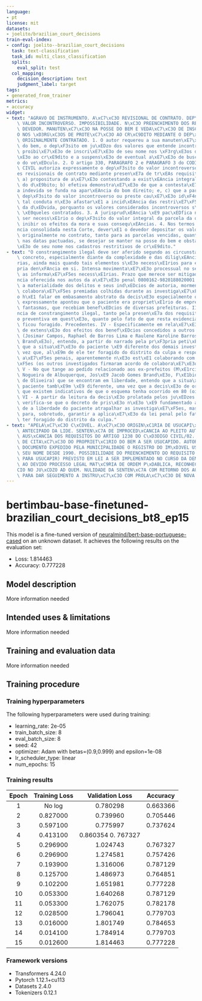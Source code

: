 ```yaml
---
language:
- pt
license: mit
datasets:
- joelito/brazilian_court_decisions
train-eval-index:
- config: joelito--brazilian_court_decisions
  task: text-classification
  task_id: multi_class_classification
  splits:
    eval_split: test
  col_mapping:
    decision_description: text
    judgment_label: target
tags:
- generated_from_trainer
metrics:
- accuracy
widget:
- text: "AGRAVO DE INSTRUMENTO. A\xC7\xC3O REVISIONAL DE CONTRATO. DEP\xD3SITO DO\
    \ VALOR INCONTROVERSO. IMPOSSIBILIDADE. N\xC3O PREENCHIMENTO DOS REQUISITOS PELO\
    \ DEVEDOR. MANUTEN\xC7\xC3O NA POSSE DO BEM E VEDA\xC7\xC3O DE INSCRI\xC7\xC3\
    O NOS \xD3RG\xC3OS DE PROTE\xC7\xC3O AO CR\xC9DITO MEDIANTE O DEP\xD3SITO DO VALOR\
    \ ORIGINALMENTE CONTRATADO. 1. O autor requereu a sua manuten\xE7\xE3o na posse\
    \ do bem, o dep\xF3sito em ju\xEDzo dos valores que entende incontroversos, a\
    \ proibi\xE7\xE3o de inscri\xE7\xE3o de seu nome nos \xF3rg\xE3os de prote\xE7\
    \xE3o ao cr\xE9dito e a suspens\xE3o de eventual a\xE7\xE3o de busca e apreens\xE3\
    o do ve\xEDculo. 2. O artigo 330, PARAGRAFO 2 e PARAGRAFO 3 do CODIGO DE PROCESSO\
    \ CIVIL autoriza expressamente o dep\xF3sito do valor incontroverso nas a\xE7\xF5\
    es revisionais de contrato mediante presen\xE7a de tr\xEAs requisitos concomitantes:\
    \ a) propositura de a\xE7\xE3o contestando a exist\xEAncia integral ou parcial\
    \ do d\xE9bito; b) efetiva demonstra\xE7\xE3o de que a contesta\xE7\xE3o da cobran\xE7\
    a indevida se funda na apar\xEAncia do bom direito; e, c) que a parte efetue o\
    \ dep\xF3sito do valor incontroverso ou preste cau\xE7\xE3o id\xF4nea. Contudo,\
    \ tal conduta n\xE3o afastar\xE1 a incid\xEAncia das restri\xE7\xF5es legais decorrentes\
    \ da d\xEDvida, porquanto os valores considerados incontroversos s\xE3o inferiores\
    \ \xE0queles contratados. 3. A jurisprud\xEAncia \xE9 pac\xEDfica no sentido de\
    \ ser necess\xE1rio o dep\xF3sito do valor integral da parcela da d\xEDvida para\
    \ inibir os efeitos da mora e suas consequ\xEAncias. 4. Nos termos da jurisprud\xEA\
    ncia consolidada nesta Corte, dever\xE1 o devedor depositar os valores pactuados\
    \ originalmente no contrato, tanto para as parcelas vencidas, quanto para as vincendas,\
    \ nas datas pactuadas, se desejar se manter na posse do bem e obstacular sua inscri\xE7\
    \xE3o de seu nome nos cadastros restritivos de cr\xE9dito."
- text: "O constrangimento ilegal deve ser aferido segundo as circunstancias do caso\
    \ concreto, especialmente diante da complexidade e das dilig\xEAncias necess\xE1\
    rias, ainda mais quando tais elementos s\xE3o necess\xE1rios para embasar a pr\xF3\
    pria den\xFAncia em si. Intensa movimenta\xE7\xE3o processual no sentido de angariar\
    \ as informa\xE7\xF5es necess\xE1rias. Prazo que merece ser mitigado. Den\xFA\
    ncia oferecida nos autos da a\xE7\xE3o penal 0800162-9820188020001. II - Presentes\
    \ a materialidade dos delitos e seus ind\xEDcios de autoria, mormente diante das\
    \ colabora\xE7\xF5es premiadas colhidas durante as investiga\xE7\xF5es, n\xE3\
    o h\xE1 falar em embasamento abstrato da decis\xE3o especialmente quando esta\
    \ expressamente apontou que o paciente era propriet\xE1rio de empresas supostamente\
    \ fantasmas, que recebiam benef\xEDcios de diversas prefeituras. III - Aus\xEA\
    ncia de constrangimento ilegal, tanto pela presen\xE7a dos requisitos para a pris\xE3\
    o preventiva em quest\xE3o, quanto pelo fato de que resta evidenciado que o paciente\
    \ ficou foragido. Precedentes. IV - Especificamente em rela\xE7\xE3o ao pedido\
    \ de extens\xE3o dos efeitos dos benef\xEDcios concedidos a outros investigados\
    \ (Josimar Campos, Raphael de Barros Lima e Raulene Karoline Barros e Gabriel\
    \ Brand\xE3o), entendo, a partir do narrado pela pr\xF3pria peti\xE7\xE3o inicial,\
    \ que a situa\xE7\xE3o do paciente \xE9 diferente dos demais investigados, uma\
    \ vez que, al\xE9m de ele ter foragido do distrito da culpa e responder a outras\
    \ a\xE7\xF5es penais, aparentemente n\xE3o est\xE1 colaborando com as investiga\xE7\
    \xF5es (os outros investigados firmaram acordo de colabora\xE7\xE3o premiada).\
    \ V - No que tange ao pedido relacionado aos ex-prefeitos (M\xE1rcia Coutinho\
    \ Nogueira de Albuquerque, Jos\xE9 Jacob Gomes Brand\xE3o, F\xE1bio Rangel Nunes\
    \ de Oliveira) que se encontram em liberdade, entendo que a situa\xE7\xE3o do\
    \ paciente tamb\xE9m \xE9 diferente, uma vez que a decis\xE3o de origem da conta\
    \ que existem indicativos de que o esquema tenha ocorrido em 80 (oitenta) prefeituras.\
    \ VI - A partir da leitura da decis\xE3o prolatada pelos ju\xEDzes impetrados,\
    \ verifica-se que o decreto de pris\xE3o n\xE3o \xE9 fundamentado apenas no risco\
    \ de a liberdade do paciente atrapalhar as investiga\xE7\xF5es, mas tamb\xE9m,\
    \ para, sobretudo, garantir a aplica\xE7\xE3o da lei penal pelo fato de o paciente\
    \ ter foragido do distrito da culpa."
- text: "APELA\xC7\xC3O C\xCDVEL. A\xC7\xC3O ORIGIN\xC1RIA DE USUCAPI\xC3O. JULGAMENTO\
    \ ANTECIPADO DA LIDE. SENTEN\xC7A DE IMPROCED\xCANCIA AO PLEITO AUTORAL ANTE A\
    \ AUS\xCANCIA DOS REQUISITOS DO ARTIGO 1238 DO C\xD3DIGO CIVIL/02. AUS\xCANCIA\
    \ DE CITA\xC7\xC3O DO PROPRIET\xC1RIO DO BEM A SER USUCAPIDO. AUTOR COMPROVA POR\
    \ DOCUMENTO EXPEDIDO PELA MUNICIPALIDADE O REGISTRO DO IM\xD3VEL USUCAPIENDO EM\
    \ SEU NOME DESDE 1990. POSSIBILIDADE DO PREENCHIMENTO DO REQUISITO TEMPORAL (PRAZO\
    \ PARA USUCAPIR) PREVISTO EM LEI A SER IMPLEMENTADO NO CURSO DA DEMANDA. OFENSA\
    \ AO DEVIDO PROCESSO LEGAL MAT\xC9RIA DE ORDEM P\xDABLICA, RECONHECIDA DE OF\xCD\
    CIO NO JU\xCDZO AD QUEM. NULIDADE DA SENTEN\xC7A COM RETORNO DOS AUTOS \xC0 ORIGEM\
    \ PARA DAR SEGUIMENTO A INSTRU\xC7\xC3O COM PROLA\xC7\xC3O DE NOVA DECIS\xC3O."
---
```


<!-- This model card has been generated automatically according to the information the Trainer had access to. You
should probably proofread and complete it, then remove this comment. -->

# bertimbau-base-finetuned-brazilian_court_decisions_bt8_ep15

This model is a fine-tuned version of [neuralmind/bert-base-portuguese-cased](https://huggingface.co/neuralmind/bert-base-portuguese-cased) on an unknown dataset.
It achieves the following results on the evaluation set:
- Loss: 1.814463
- Accuracy: 0.777228

## Model description

More information needed

## Intended uses & limitations

More information needed

## Training and evaluation data

More information needed

## Training procedure

### Training hyperparameters

The following hyperparameters were used during training:
- learning_rate: 2e-05
- train_batch_size: 8
- eval_batch_size: 8
- seed: 42
- optimizer: Adam with betas=(0.9,0.999) and epsilon=1e-08
- lr_scheduler_type: linear
- num_epochs: 15

### Training results

| Epoch | Training Loss | Validation Loss | Accuracy |
|:-------------:|:-----:|:---------------:|:--------:|
| 1     | 	No log      |	0.780298|	0.663366|
| 2     |	0.827000     |  0.739960|	0.705446|
| 3     |  0.597100	   |0.775997	|  0.737624|
| 4     |  0.413100	 |0.860354	0.	767327  |
| 5     |	0.296900|	1.024743 |	0.767327|
| 6     |	0.296900|	1.274581 |	0.757426|
| 7     |	0.193900|	1.316006 |	0.787129|
| 8     |	0.125700|	1.486973 |	0.764851|
| 9     |	0.102200|	1.651981 |	0.777228|
| 10    |	0.053300|	1.640268 |	0.787129|
| 11    |	0.053300|	1.762075 |	0.782178|
| 12    |	0.028500|	1.796041 |	0.779703|
| 13    |	0.016000|	1.801749 |	0.784653|
| 14    |	0.014100|	1.784914 |	0.779703|
| 15    |	0.012600|	1.814463 |	0.777228|

### Framework versions

- Transformers 4.24.0
- Pytorch 1.12.1+cu113
- Datasets 2.4.0
- Tokenizers 0.12.1
